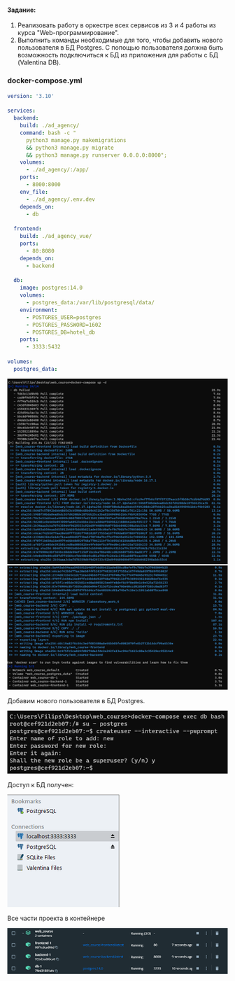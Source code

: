 #### Задание:

1. Реализовать работу в оркестре всех сервисов из 3 и 4 работы из курса "Web-программирование".
2. Выполнить команды необходимые для того, чтобы добавить нового пользователя в БД Postgres. С попощью пользователя
   должна быть возможность подключиться к БД из приложения для работы с БД (Valentina DB).

### docker-compose.yml

```yaml
version: '3.10'

services:
  backend:
    build: ./ad_agency/
    command: bash -c "
      python3 manage.py makemigrations
      && python3 manage.py migrate
      && python3 manage.py runserver 0.0.0.0:8000";
    volumes:
      - ./ad_agency/:/app/
    ports:
      - 8000:8000
    env_file:
      - ./ad_agency/.env.dev
    depends_on:
      - db

  frontend:
    build: ./ad_agency_vue/
    ports: 
      - 80:8080
    depends_on:
      - backend

  db:
    image: postgres:14.0
    volumes:
      - postgres_data:/var/lib/postgresql/data/
    environment:
      - POSTGRES_USER=postgres
      - POSTGRES_PASSWORD=1602
      - POSTGRES_DB=hotel_db
    ports:
      - 3333:5432

volumes:
  postgres_data:
```

![](../imgs/2022-10-03_23-43.png)
![](../imgs/2022-10-03_23-43_1.png)


Добавим нового пользователя в БД Postgres.

![](../imgs/2022-10-03_23-48.png)

Доступ к БД получен:

![](../imgs/2022-10-04_00-39.png)

Все части проекта в контейнере

![](../imgs/2022-10-04_00-37.png)
